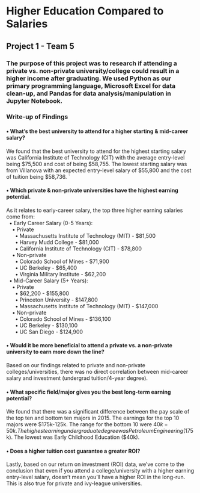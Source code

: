 # Higher Education Compared to Salaries
## Project 1 - Team 5

### The purpose of this project was to research if attending a private vs. non-private university/college could result in a higher income after graduating. We used Python as our primary programming language, Microsoft Excel for data clean-up, and Pandas for data analysis/manipulation in Jupyter Notebook.

### Write-up of Findings

#### •	What’s the best university to attend for a higher starting & mid-career salary?
We found that the best university to attend for the highest starting salary was California Institute of Technology (CIT) with the average entry-level being $75,500 and cost of being $58,755. The lowest starting salary was from Villanova with an expected entry-level salary of $55,800 and the cost of tuition being $58,736.
`
#### • Which private & non-private universities have the highest earning potential.
As it relates to early-career salary, the top three higher earning salaries come from: <br>
&nbsp;&nbsp;• Early Career Salary (0-5 Years): <br>
&nbsp;&nbsp;&nbsp;&nbsp;• Private <br>
&nbsp;&nbsp;&nbsp;&nbsp;&nbsp;&nbsp;• Massachusetts Institute of Technology (MIT) - $81,500 <br>
&nbsp;&nbsp;&nbsp;&nbsp;&nbsp;&nbsp;• Harvey Mudd College - $81,000 <br>
&nbsp;&nbsp;&nbsp;&nbsp;&nbsp;&nbsp;• California Institute of Technology (CIT) - $78,800 <br>
&nbsp;&nbsp;&nbsp;&nbsp;• Non-private <br>
&nbsp;&nbsp;&nbsp;&nbsp;&nbsp;&nbsp;• Colorado School of Mines - $71,900 <br>
&nbsp;&nbsp;&nbsp;&nbsp;&nbsp;&nbsp;• UC Berkeley - $65,400 <br>
&nbsp;&nbsp;&nbsp;&nbsp;&nbsp;&nbsp;• Virginia Military Institute - $62,200 <br>
&nbsp;&nbsp;• Mid-Career Salary (5+ Years): <br>
&nbsp;&nbsp;&nbsp;&nbsp;• Private <br>
&nbsp;&nbsp;&nbsp;&nbsp;&nbsp;&nbsp;• $62,200 - $155,800 <br>
&nbsp;&nbsp;&nbsp;&nbsp;&nbsp;&nbsp;• Princeton University - $147,800 <br>
&nbsp;&nbsp;&nbsp;&nbsp;&nbsp;&nbsp;• Massachusetts Institute of Technology (MIT) - $147,000 <br>
&nbsp;&nbsp;&nbsp;&nbsp;• Non-private <br>
&nbsp;&nbsp;&nbsp;&nbsp;&nbsp;&nbsp;• Colorado School of Mines - $136,100 <br>
&nbsp;&nbsp;&nbsp;&nbsp;&nbsp;&nbsp;• UC Berkeley - $130,100 <br>
&nbsp;&nbsp;&nbsp;&nbsp;&nbsp;&nbsp;• UC San Diego - $124,900 <br>
       
#### •	Would it be more beneficial to attend a private vs. a non-private university to earn more down the line?
Based on our findings related to private and non-private colleges/universities, there was no direct correlation between mid-career salary and investment (undergrad tuition/4-year degree). 

#### •	What specific field/major gives you the best long-term earning potential? 
We found that there was a significant difference between the pay scale of the top ten and bottom ten majors in 2015. The earnings for the top 10 majors were $175k-125k. The range for the bottom 10 were $40k-50k. The highest earning undergraduate degree was Petroleum Engineering ($175k). The lowest was Early Childhood Education ($40k).

#### •	Does a higher tuition cost guarantee a greater ROI?
Lastly, based on our return on investment (ROI) data, we’ve come to the conclusion that even if you attend a college/university with a higher earning entry-level salary, doesn’t mean you’ll have a higher ROI in the long-run. This is also true for private and ivy-league universities.
